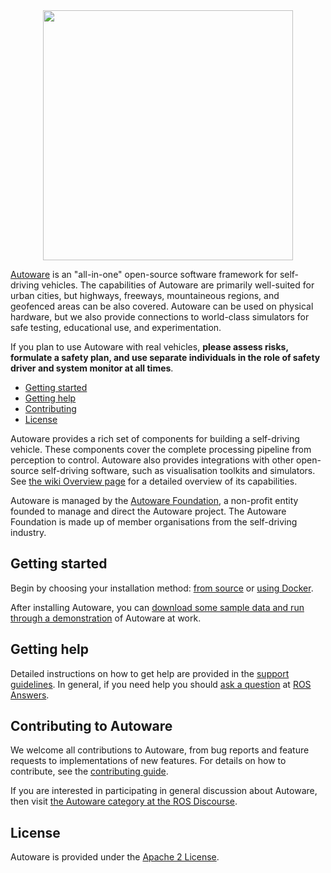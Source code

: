 <div align="center"><img src=" https://gitlab.com/autowarefoundation/autoware.ai/autoware/-/raw/master/docs/images/autoware_logo_1.png?inline=false" width="400"/></div>

[Autoware](https://www.autoware.org) is an "all-in-one" open-source software framework for self-driving vehicles.
The capabilities of Autoware are primarily well-suited for urban cities, but highways, freeways, mountaineous regions, and geofenced areas can be also covered.
Autoware can be used on physical hardware, but we also provide connections to world-class simulators for safe testing, educational use, and experimentation.

If you plan to use Autoware with real vehicles, **please assess risks, formulate a safety plan, and use separate individuals in the role of safety driver and system monitor at all times**.

<!--- Put build status (e.g. GitLab CI runs) for repositories here -->

- [Getting started](#getting-started)
- [Getting help](#getting-help)
- [Contributing](#contributing-to-autoware)
- [License](#license)

Autoware provides a rich set of components for building a self-driving vehicle.
These components cover the complete processing pipeline from perception to control.
Autoware also provides integrations with other open-source self-driving software, such as visualisation toolkits and simulators.
See [the wiki Overview page](https://gitlab.com/autowarefoundation/autoware.ai/autoware/wikis/Overview) for a detailed overview of its capabilities.
<!--- TODO: Update to point to ReadTheDocs when we get some real documentation -->

Autoware is managed by the [Autoware Foundation](https://www.autoware.org), a non-profit entity founded to manage and direct the Autoware project.
The Autoware Foundation is made up of member organisations from the self-driving industry.


## Getting started

Begin by choosing your installation method: [from source](https://gitlab.com/autowarefoundation/autoware.ai/autoware/wikis/Source-Build) or [using Docker](https://gitlab.com/autowarefoundation/autoware.ai/autoware/wikis/Docker).

After installing Autoware, you can [download some sample data and run through a demonstration](https://gitlab.com/autowarefoundation/autoware.ai/autoware/wikis/ROSBAG-Demo) of Autoware at work.


## Getting help

Detailed instructions on how to get help are provided in the [support guidelines](https://gitlab.com/autowarefoundation/autoware.ai/autoware/wikis/Support-guidelines).
In general, if you need help you should [ask a question](https://answers.ros.org/questions/ask/?tags=autoware) at [ROS Answers](https://answers.ros.org/questions/scope:all/sort:activity-desc/tags:autoware/page:1/).


## Contributing to Autoware

We welcome all contributions to Autoware, from bug reports and feature requests to implementations of new features.
For details on how to contribute, see the [contributing guide](https://gitlab.com/autowarefoundation/autoware.ai/autoware/wikis/Contributing-to-Autoware).

If you are interested in participating in general discussion about Autoware, then visit [the Autoware category at the ROS Discourse](https://discourse.ros.org/c/autoware).


## License

Autoware is provided under the [Apache 2 License](https://gitlab.com/autowarefoundation/autoware.ai/project-template/blob/master/LICENSE).
